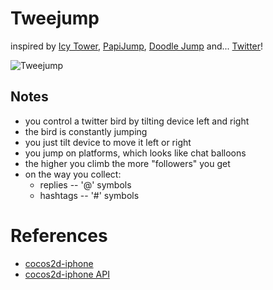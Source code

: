 # Tweejump

inspired by [Icy Tower](http://www.freelunchdesign.com/games.php?id=6), [PapiJump](http://linktoapp.com/PapiJump), [Doodle Jump](http://linktoapp.com/Doodle+Jump) and... [Twitter](http://twitter.com)!

![Tweejump](http://fc08.deviantart.com/fs43/f/2009/145/8/d/Tweejump_WIP_2_by_sthaqu.png)

## Notes

- you control a twitter bird by tilting device left and right
- the bird is constantly jumping
- you just tilt device to move it left or right
- you jump on platforms, which looks like chat balloons
- the higher you climb the more "followers" you get
- on the way you collect:
  - replies -- '@' symbols
  - hashtags -- '#' symbols

# References

- [cocos2d-iphone](http://code.google.com/p/cocos2d-iphone/)
- [cocos2d-iphone API](http://www.sapusmedia.com/cocos2d-iphone-api-doc/)
